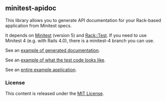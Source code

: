 ## minitest-apidoc

This library allows you to generate API documentation for your Rack-based application from Minitest specs.

It depends on [Minitest](https://github.com/seattlerb/minitest) (version 5) and [Rack::Test](https://github.com/brynary/rack-test). If you need to use Minitest 4 (e.g. with Rails 4.0), there is a minitest-4 branch you can use.

See an [example of generated documentation](http://htmlpreview.github.io/?https://github.com/lauri/krack-apidoc-example/blob/master/doc/index.html).

See an [example of what the test code looks like](https://github.com/lauri/krack-apidoc-example/blob/master/spec/albums/index_spec.rb).

See an [entire example application](https://github.com/lauri/krack-apidoc-example).

### License
This content is released under the [MIT License](http://opensource.org/licenses/MIT).